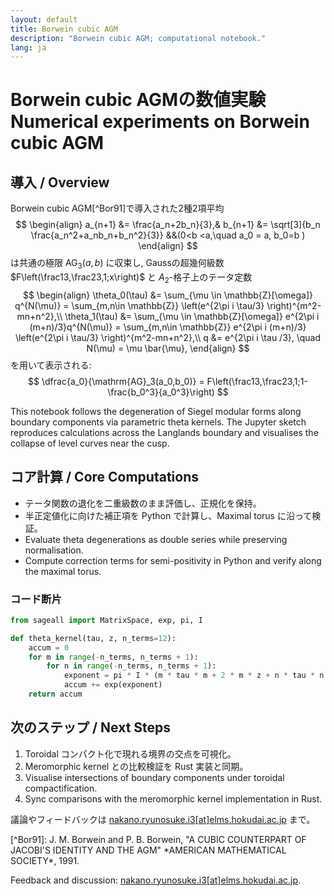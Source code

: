 ```yaml
---
layout: default
title: Borwein cubic AGM
description: "Borwein cubic AGM; computational notebook."
lang: ja
---
```


# <span class="lang-ja">Borwein cubic AGMの数値実験</span><span class="lang-en">Numerical experiments on Borwein cubic AGM</span>

## 導入 / Overview
Borwein cubic AGM[^Bor91]で導入された2種2項平均
$$
    \begin{align}
        a_{n+1} &= \frac{a_n+2b_n}{3},& b_{n+1} &= \sqrt[3]{b_n \frac{a_n^2+a_nb_n+b_n^2}{3}} &&(0<b <a,\quad a_0 = a, b_0=b )
    \end{align}
$$
は共通の極限 $\mathrm{AG}_3(a,b)$ に収束し, Gaussの超幾何級数 $F\left(\frac13,\frac23,1;x\right)$ と $A_2$-格子上のテータ定数
$$
    \begin{align}
        \theta_0(\tau) &= \sum_{\mu \in \mathbb{Z}[\omega]} q^{N(\mu)} = \sum_{m,n\in \mathbb{Z}} \left(e^{2\pi i \tau/3} \right)^{m^2-mn+n^2},\\
        \theta_1(\tau) &= \sum_{\mu \in \mathbb{Z}[\omega]} e^{2\pi i (m+n)/3}q^{N(\mu)} = \sum_{m,n\in \mathbb{Z}} e^{2\pi i (m+n)/3} \left(e^{2\pi i \tau/3} \right)^{m^2-mn+n^2},\\
        q &= e^{2\pi i \tau /3}, \quad N(\mu) = \mu \bar{\mu},
    \end{align}
$$
を用いて表示される:
$$
    \dfrac{a_0}{\mathrm{AG}_3(a_0,b_0)} = F\left(\frac13,\frac23,1;1-\frac{b_0^3}{a_0^3}\right) 
$$

<p class="lang-en measure">This notebook follows the degeneration of Siegel modular forms along boundary components via parametric theta kernels. The Jupyter sketch reproduces calculations across the Langlands boundary and visualises the collapse of level curves near the cusp.</p>

## コア計算 / Core Computations
- <span class="lang-ja">テータ関数の退化を二重級数のまま評価し、正規化を保持。</span>
- <span class="lang-ja">半正定値化に向けた補正項を Python で計算し、Maximal torus に沿って検証。</span>
- <span class="lang-en">Evaluate theta degenerations as double series while preserving normalisation.</span>
- <span class="lang-en">Compute correction terms for semi-positivity in Python and verify along the maximal torus.</span>

### コード断片
```python
from sageall import MatrixSpace, exp, pi, I

def theta_kernel(tau, z, n_terms=12):
    accum = 0
    for m in range(-n_terms, n_terms + 1):
        for n in range(-n_terms, n_terms + 1):
            exponent = pi * I * (m * tau * m + 2 * m * z + n * tau * n + 2 * n * z)
            accum += exp(exponent)
    return accum
```

## 次のステップ / Next Steps
1. <span class="lang-ja">Toroidal コンパクト化で現れる境界の交点を可視化。</span>
2. <span class="lang-ja">Meromorphic kernel との比較検証を Rust 実装と同期。</span>
3. <span class="lang-en">Visualise intersections of boundary components under toroidal compactification.</span>
4. <span class="lang-en">Sync comparisons with the meromorphic kernel implementation in Rust.</span>

<p class="lang-ja">議論やフィードバックは <a href="mailto:nakano.ryunosuke.i3[at]elms.hokudai.ac.jp">nakano.ryunosuke.i3[at]elms.hokudai.ac.jp</a> まで。</p>
[^Bor91]: J. M. Borwein and P. B. Borwein, "A CUBIC COUNTERPART OF JACOBI'S IDENTITY AND THE AGM" *AMERICAN MATHEMATICAL SOCIETY*, 1991.

<p class="lang-en">Feedback and discussion: <a href="mailto:nakano.ryunosuke.i3[at]elms.hokudai.ac.jp">nakano.ryunosuke.i3[at]elms.hokudai.ac.jp</a>.</p>
